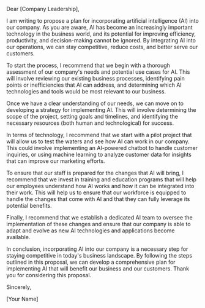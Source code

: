Dear [Company Leadership],

I am writing to propose a plan for incorporating artificial intelligence (AI) into our company. As you are aware, AI has become an increasingly important technology in the business world, and its potential for improving efficiency, productivity, and decision-making cannot be ignored. By integrating AI into our operations, we can stay competitive, reduce costs, and better serve our customers.

To start the process, I recommend that we begin with a thorough assessment of our company's needs and potential use cases for AI. This will involve reviewing our existing business processes, identifying pain points or inefficiencies that AI can address, and determining which AI technologies and tools would be most relevant to our business.

Once we have a clear understanding of our needs, we can move on to developing a strategy for implementing AI. This will involve determining the scope of the project, setting goals and timelines, and identifying the necessary resources (both human and technological) for success.

In terms of technology, I recommend that we start with a pilot project that will allow us to test the waters and see how AI can work in our company. This could involve implementing an AI-powered chatbot to handle customer inquiries, or using machine learning to analyze customer data for insights that can improve our marketing efforts.

To ensure that our staff is prepared for the changes that AI will bring, I recommend that we invest in training and education programs that will help our employees understand how AI works and how it can be integrated into their work. This will help us to ensure that our workforce is equipped to handle the changes that come with AI and that they can fully leverage its potential benefits.

Finally, I recommend that we establish a dedicated AI team to oversee the implementation of these changes and ensure that our company is able to adapt and evolve as new AI technologies and applications become available.

In conclusion, incorporating AI into our company is a necessary step for staying competitive in today's business landscape. By following the steps outlined in this proposal, we can develop a comprehensive plan for implementing AI that will benefit our business and our customers. Thank you for considering this proposal.

Sincerely,

[Your Name]
